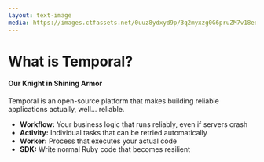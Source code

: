```yaml
---
layout: text-image
media: https://images.ctfassets.net/0uuz8ydxyd9p/3q2myxzg0G6pruZM7v18ed/9fe742877e645a24b8f9cd82be2f4327/retryflow_diagram.png?fm=avif&q=60
---
```


# What is Temporal?

#### Our Knight in Shining Armor

Temporal is an open-source platform that makes building reliable applications actually, well... reliable.

- **Workflow:** Your business logic that runs reliably, even if servers crash
- **Activity:** Individual tasks that can be retried automatically
- **Worker:** Process that executes your actual code
- **SDK:** Write normal Ruby code that becomes resilient

<!--
**Explaining the Architecture:**
- Temporal has a unique architecture that preserves workflow state even when workers fail
- The Temporal server acts as the "brain" - storing workflow state and history
- Workers are stateless and can be restarted at any time
- This provides durability that's impossible with traditional job processors

**Key Advantages Visualized:**
- In traditional architecture: If a worker processing a payment dies mid-transaction, you lose state
- With Temporal: The workflow continues exactly where it left off when a new worker starts
- This is what makes it so powerful for payment processing - we get true durability for free

**The Timeline View:**
- Each workflow execution is recorded as an immutable history of events
- Activities can be executed sequentially or in parallel
- Failed activities are automatically retried based on configurable policies
- The entire execution history is queryable and visible in the Temporal UI

**Technical Note:**
- The charts show how Temporal's "event sourcing" approach is fundamentally different
- Rather than storing current state, it records the full history of events
- This allows for time-travel debugging and complete auditability

## Timing: 90 seconds
-->
